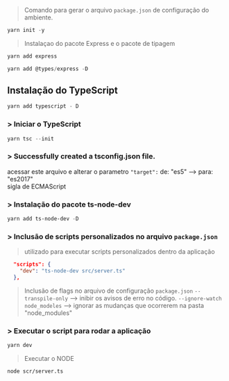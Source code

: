 > Comando para gerar o arquivo `package.json` de configuração do ambiente.
```ps1
yarn init -y
```
> Instalaçao do pacote Express e o pacote de tipagem
```ps1
yarn add express
```
```ps1
yarn add @types/express -D
```
## Instalação do TypeScript
```ps1
yarn add typescript - D
```
### > Iniciar o TypeScript
```ps1
yarn tsc --init
```
### > Successfully created a tsconfig.json file.  
acessar este arquivo e alterar o parametro `"target":` de: "es5" --> para: "es2017"  
sigla de ECMAScript

### > Instalação do pacote ts-node-dev
```ps1
yarn add ts-node-dev -D
```

### > Inclusão de scripts personalizados no arquivo `package.json`  
> utilizado para executar scripts personalizados dentro da aplicação
```json
  "scripts": {
    "dev": "ts-node-dev src/server.ts"
  },
```
> Inclusão de flags no arquivo de configuração `package.json`
`--transpile-only` --> inibir os avisos de erro no código.
`--ignore-watch node_modeles` --> ignorar as mudanças que ocorrerem na pasta "node_modules"

### > Executar o script para rodar a aplicação
```ps1
yarn dev
```

> Executar o NODE
```
node scr/server.ts
```